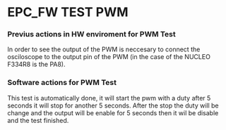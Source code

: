 # EPC_FW TEST PWM

### Previus actions in HW enviroment for PWM Test

In order to see the output of the PWM is neccesary to connect the 
osciloscope to the output pin of the PWM (in the case of the NUCLEO F334R8 is the PA8).

### Software actions for PWM Test

This test is automatically done, it will start the pwm with a duty after 5 seconds it will stop for another 5 seconds.
After the stop the duty will be change and the output will be enable for 5 seconds then it wil be disable and the test finished. 
